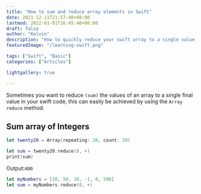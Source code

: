 ```yaml
---
title: "How to sum and reduce array elements in Swift"
date: 2021-12-11T21:57:40+08:00
lastmod: 2022-01-01T16:45:40+08:00
draft: false
author: "Kelvin"
description: "How to quickly reduce your swift array to a single value."
featuredImage: "/learning-swift.png"

tags: ["Swift", "Basic"]
categories: ["Articles"]

lightgallery: true

---
```


<!--more-->

Sometimes you want to reduce `(sum)` the values of an array
to a single final value in your swift code, this can easily be achieved
by using the `Array reduce` method.

## Sum array of Integers

```swift
let twenty20 = Array(repeating: 20, count: 20)

let sum = twenty20.reduce(0, +)
print(sum)
```
Output:`400`

```swift
let myNumbers = [20, 50, 10, -1, 0, 500]
let sum = myNumbers.reduce(0, +)
```

